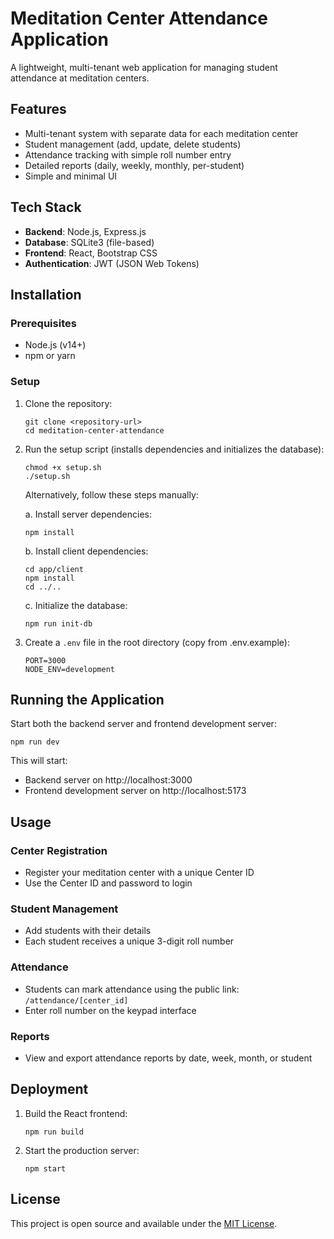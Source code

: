 # Meditation Center Attendance Application

A lightweight, multi-tenant web application for managing student attendance at meditation centers.

## Features

- Multi-tenant system with separate data for each meditation center
- Student management (add, update, delete students)
- Attendance tracking with simple roll number entry
- Detailed reports (daily, weekly, monthly, per-student)
- Simple and minimal UI

## Tech Stack

- **Backend**: Node.js, Express.js
- **Database**: SQLite3 (file-based)
- **Frontend**: React, Bootstrap CSS
- **Authentication**: JWT (JSON Web Tokens)

## Installation

### Prerequisites

- Node.js (v14+)
- npm or yarn

### Setup

1. Clone the repository:
   ```
   git clone <repository-url>
   cd meditation-center-attendance
   ```

2. Run the setup script (installs dependencies and initializes the database):
   ```
   chmod +x setup.sh
   ./setup.sh
   ```

   Alternatively, follow these steps manually:

   a. Install server dependencies:
   ```
   npm install
   ```

   b. Install client dependencies:
   ```
   cd app/client
   npm install
   cd ../..
   ```

   c. Initialize the database:
   ```
   npm run init-db
   ```

3. Create a `.env` file in the root directory (copy from .env.example):
   ```
   PORT=3000
   NODE_ENV=development
   ```

## Running the Application

Start both the backend server and frontend development server:

```
npm run dev
```

This will start:
- Backend server on http://localhost:3000
- Frontend development server on http://localhost:5173

## Usage

### Center Registration
- Register your meditation center with a unique Center ID
- Use the Center ID and password to login

### Student Management
- Add students with their details
- Each student receives a unique 3-digit roll number

### Attendance
- Students can mark attendance using the public link: `/attendance/[center_id]`
- Enter roll number on the keypad interface

### Reports
- View and export attendance reports by date, week, month, or student

## Deployment

1. Build the React frontend:
   ```
   npm run build
   ```

2. Start the production server:
   ```
   npm start
   ```

## License

This project is open source and available under the [MIT License](LICENSE). 
